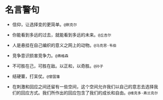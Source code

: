 # 名言警句

- 信仰，让选择变的更简单。`@默克尔`

- 你能看到多远的过去，就能看到多远的未来。`@丘吉尔`

- 人是悬挂在自己编织的意义之网上的动物。`@马克思·韦伯`

- 竞争意识损害竞争力。`@弗格森`

- 不可胜在己，可胜在敌。以正和，以奇胜。`@孙子`

- 结硬寨，打呆仗。`@曾国藩`

- 在刺激和回应之间还留有一些空间，这个空间允许我们以自己的意志去选择我们的回应方式。我们所作出的回应包含了我们的成长和自由。`@维克多·弗兰克尔`
